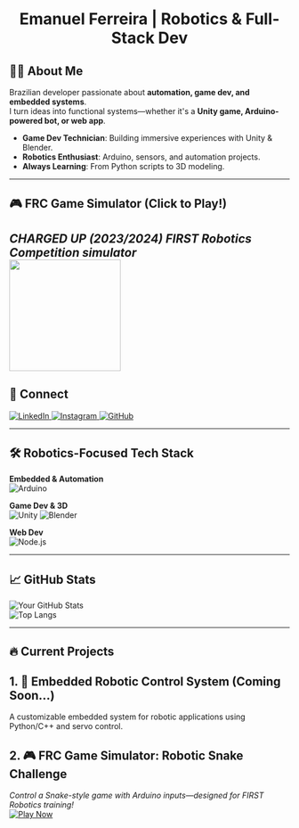 <h1 align="center">Emanuel Ferreira | Robotics & Full-Stack Dev</h1>

## 👨‍💻 About Me
Brazilian developer passionate about **automation, game dev, and embedded systems**.  
I turn ideas into functional systems—whether it's a **Unity game, Arduino-powered bot, or web app**.  

- **Game Dev Technician**: Building immersive experiences with Unity & Blender.  
- **Robotics Enthusiast**: Arduino, sensors, and automation projects.  
- **Always Learning**: From Python scripts to 3D modeling.  

---

## 🎮 FRC Game Simulator (Click to Play!)
*CHARGED UP (2023/2024) FIRST Robotics Competition simulator*  
[<img src="https://img.shields.io/badge/Play-FRC_Game-2ea44f?style=for-the-badge&logo=unity" width="200">](https://emanuelfv.itch.io/frc-game-simulator)
---

## 🔗 Connect  
<p align="left">
  <a href="https://linkedin.com/in/emanuel-ferreira" target="_blank">
    <img src="https://img.shields.io/badge/LinkedIn-0077B5?style=for-the-badge&logo=linkedin&logoColor=white" alt="LinkedIn"/>
  </a>
  <a href="https://instagram.com/e.manuelfv" target="_blank">
    <img src="https://img.shields.io/badge/Instagram-E4405F?style=for-the-badge&logo=instagram&logoColor=white" alt="Instagram"/>
  </a>
  <a href="https://github.com/E-manuelfv" target="_blank">
    <img src="https://img.shields.io/badge/GitHub-100000?style=for-the-badge&logo=github&logoColor=white" alt="GitHub"/>
  </a>
</p>

---

## 🛠️ Robotics-Focused Tech Stack  
**Embedded & Automation**  
![Arduino](https://img.shields.io/badge/Arduino-00979D?style=for-the-badge&logo=Arduino&logoColor=white)

**Game Dev & 3D**  
![Unity](https://img.shields.io/badge/Unity-100000?style=for-the-badge&logo=unity&logoColor=white)
![Blender](https://img.shields.io/badge/Blender-%23F5792A.svg?style=for-the-badge&logo=blender&logoColor=white)  

**Web Dev**  
![Node.js](https://img.shields.io/badge/Node.js-43853D?style=for-the-badge&logo=node.js&logoColor=white)  

---

## 📈 GitHub Stats  
![Your GitHub Stats](https://github-readme-stats.vercel.app/api?username=E-manuelfv&show_icons=true&theme=dark&hide_border=true&bg_color=0D1117)  
![Top Langs](https://github-readme-stats.vercel.app/api/top-langs/?username=E-manuelfv&layout=compact&theme=dark&hide_border=true&bg_color=0D1117)  

---

## 🔥 Current Projects  
## 1. 🤖 Embedded Robotic Control System (Coming Soon...)
A customizable embedded system for robotic applications using Python/C++ and servo control.

## 2. 🎮 FRC Game Simulator: Robotic Snake Challenge  
*Control a Snake-style game with Arduino inputs—designed for FIRST Robotics training!*  
[![Play Now](https://img.shields.io/badge/Play_Now-FF7139?style=flat-square&logo=itch.io&logoColor=white)](https://emanuelfv.itch.io/frc-game-simulator)
